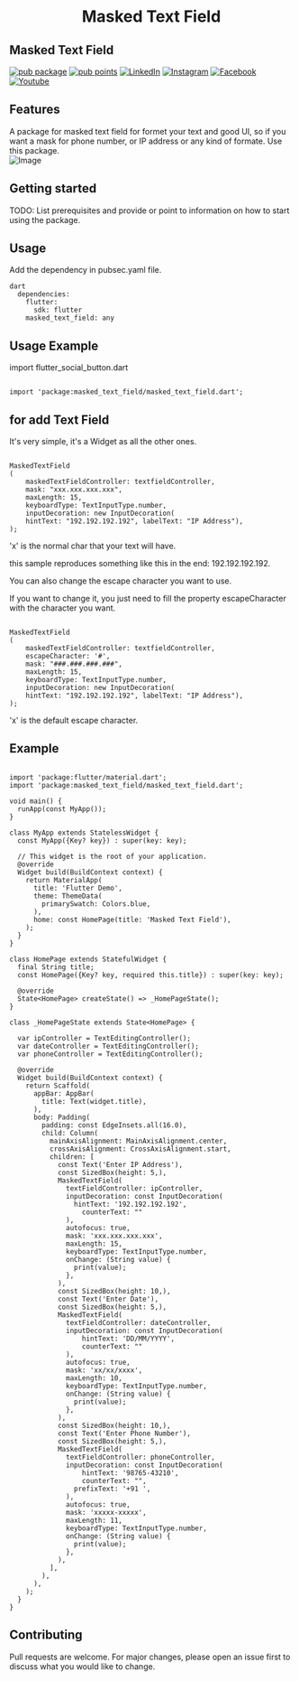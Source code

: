 
<h1 align="center">Masked Text Field</h1>

## Masked Text Field

[![pub package](https://img.shields.io/pub/v/masked_text_field.svg)](https://pub.dev/packages/masked_text_field)
[![pub points](https://badges.bar/masked_text_field/pub%20points)](https://pub.dev/packages/masked_text_field)
[![LinkedIn](https://img.shields.io/badge/LinkedIn-in-0e76a8)](https://www.linkedin.com/in/alok-dubey-02ba331b6)
[![Instagram](https://img.shields.io/badge/Instagram-E4405F?logo=instagram&logoColor=white)](https://www.instagram.com/flutter_coding_/)
[![Facebook](https://img.shields.io/badge/Facebook-1877F2?logo=facebook&logoColor=white)](https://www.facebook.com/dalok2811/)
[![Youtube](https://img.shields.io/badge/YouTube-FF0000?logo=youtube&logoColor=white)](https://www.youtube.com/channel/UC7S6rSRNON1_YvKgiUjfyIw)

## Features

A package for masked text field for formet your text and good UI, so if you want a mask for phone number, or IP address or any kind of formate. Use this package.
<br>
![Image](https://github.com/alok2811/flutter_social_button/blob/master/screenshots/phone_screen.png)

## Getting started

TODO: List prerequisites and provide or point to information on how to
start using the package.

## Usage

Add the dependency in pubsec.yaml file.

```
dart
  dependencies:
    flutter:
      sdk: flutter
    masked_text_field: any
```
## Usage Example

import flutter_social_button.dart

```

import 'package:masked_text_field/masked_text_field.dart';

```


## for add Text Field

It's very simple, it's a Widget as all the other ones.

```

MaskedTextField
(
    maskedTextFieldController: textfieldController,
    mask: "xxx.xxx.xxx.xxx",
    maxLength: 15,
    keyboardType: TextInputType.number,
    inputDecoration: new InputDecoration(
    hintText: "192.192.192.192", labelText: "IP Address"),
);

```

'x' is the normal char that your text will have.

this sample reproduces something like this in the end: 192.192.192.192.

You can also change the escape character you want to use.

If you want to change it, you just need to fill the property escapeCharacter with the character you want.

```

MaskedTextField
(
    maskedTextFieldController: textfieldController,
    escapeCharacter: '#',
    mask: "###.###.###.###",
    maxLength: 15,
    keyboardType: TextInputType.number,
    inputDecoration: new InputDecoration(
    hintText: "192.192.192.192", labelText: "IP Address"),
);

```

'x' is the default escape character.


## Example

```

import 'package:flutter/material.dart';
import 'package:masked_text_field/masked_text_field.dart';

void main() {
  runApp(const MyApp());
}

class MyApp extends StatelessWidget {
  const MyApp({Key? key}) : super(key: key);

  // This widget is the root of your application.
  @override
  Widget build(BuildContext context) {
    return MaterialApp(
      title: 'Flutter Demo',
      theme: ThemeData(
        primarySwatch: Colors.blue,
      ),
      home: const HomePage(title: 'Masked Text Field'),
    );
  }
}

class HomePage extends StatefulWidget {
  final String title;
  const HomePage({Key? key, required this.title}) : super(key: key);

  @override
  State<HomePage> createState() => _HomePageState();
}

class _HomePageState extends State<HomePage> {

  var ipController = TextEditingController();
  var dateController = TextEditingController();
  var phoneController = TextEditingController();

  @override
  Widget build(BuildContext context) {
    return Scaffold(
      appBar: AppBar(
        title: Text(widget.title),
      ),
      body: Padding(
        padding: const EdgeInsets.all(16.0),
        child: Column(
          mainAxisAlignment: MainAxisAlignment.center,
          crossAxisAlignment: CrossAxisAlignment.start,
          children: [
            const Text('Enter IP Address'),
            const SizedBox(height: 5,),
            MaskedTextField(
              textFieldController: ipController,
              inputDecoration: const InputDecoration(
                hintText: '192.192.192.192',
                  counterText: ""
              ),
              autofocus: true,
              mask: 'xxx.xxx.xxx.xxx',
              maxLength: 15,
              keyboardType: TextInputType.number,
              onChange: (String value) {
                print(value);
              },
            ),
            const SizedBox(height: 10,),
            const Text('Enter Date'),
            const SizedBox(height: 5,),
            MaskedTextField(
              textFieldController: dateController,
              inputDecoration: const InputDecoration(
                  hintText: 'DD/MM/YYYY',
                  counterText: ""
              ),
              autofocus: true,
              mask: 'xx/xx/xxxx',
              maxLength: 10,
              keyboardType: TextInputType.number,
              onChange: (String value) {
                print(value);
              },
            ),
            const SizedBox(height: 10,),
            const Text('Enter Phone Number'),
            const SizedBox(height: 5,),
            MaskedTextField(
              textFieldController: phoneController,
              inputDecoration: const InputDecoration(
                  hintText: '98765-43210',
                  counterText: "",
                prefixText: '+91 ',
              ),
              autofocus: true,
              mask: 'xxxxx-xxxxx',
              maxLength: 11,
              keyboardType: TextInputType.number,
              onChange: (String value) {
                print(value);
              },
            ),
          ],
        ),
      ),
    );
  }
}

```

## Contributing
Pull requests are welcome. For major changes, please open an issue first to discuss what you would like to change.
